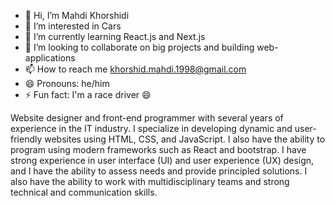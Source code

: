 - 👋 Hi, I’m Mahdi Khorshidi
- 👀 I’m interested in Cars
- 🌱 I’m currently learning React.js and Next.js
- 💞️ I’m looking to collaborate on big projects and building web-applications
- 📫 How to reach me khorshid.mahdi.1998@gmail.com
- 😄 Pronouns: he/him
- ⚡ Fun fact: I'm a race driver 😄

Website designer and front-end programmer with several years of experience in the IT industry.
I specialize in developing dynamic and user-friendly websites using HTML, CSS, and JavaScript.
I also have the ability to program using modern frameworks such as React and bootstrap. 
I have strong experience in user interface (UI) and user experience (UX) design, and I have the ability to assess needs and provide principled solutions.
I also have the ability to work with multidisciplinary teams and strong technical and communication skills.
